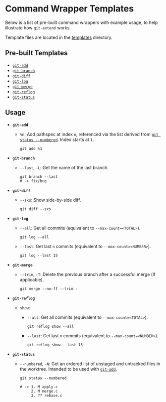 # Command Wrapper Templates

Below is a list of pre-built command wrappers with example usage, to help illustrate how `git-extend` works.

Template files are located in the [templates](https://github.com/nickolasburr/git-extend/tree/master/templates) directory.

## Pre-built Templates

- [`git-add`](#git-add)
- [`git-branch`](#git-branch)
- [`git-diff`](#git-diff)
- [`git-log`](#git-log)
- [`git-merge`](#git-merge)
- [`git-reflog`](#git-reflog)
- [`git-status`](#git-status)

## Usage

+ **`git-add`**
  - `%n`: Add pathspec at index `n`, referenced via the list derived from [`git status --numbered`](https://github.com/nickolasburr/git-extend/blob/master/templates/git-status#L19-L36). Index starts at `1`.

    ```
    git add %1
    ```

+ **`git-branch`**
  - `--last`, `-L`: Get the name of the last branch.

    ```
    git branch --last
    # -> fix/bug
    ```

+ **`git-diff`**
  - `--sxs`: Show side-by-side diff.

    ```
    git diff --sxs
    ```

+ **`git-log`**
  - `--all`: Get all commits (equivalent to `--max-count=<TOTAL>`).

    ```
    git log --all
    ```

  - `--last`: Get last `n` commits (equivalent to `--max-count=<NUMBER>`).

    ```
    git log --last 15
    ```

+ **`git-merge`**
  - `--trim`, `-T`: Delete the previous branch after a successful merge (if applicable).

    ```
    git merge --no-ff --trim -
    ```

+ **`git-reflog`**
  - `show`:
    + `--all`: Get all commits (equivalent to `--max-count=<TOTAL>`).

      ```
      git reflog show --all
      ```

    + `--last`: Get last `n` commits (equivalent to `--max-count=<NUMBER>`).

      ```
      git reflog show --last 15
      ```

+ **`git-status`**
  - `--numbered`, `-N`: Get an ordered list of unstaged and untracked files in the worktree. Intended to be used with [`git-add`](#git-add).

    ```
    git status --numbered

    # -> 1. M apply.c
         2. M merge.c
         3. ?? rebase.c
    ```
